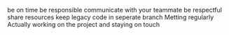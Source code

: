 be on time
be responsible
communicate with your teammate
be respectful
share resources 
keep legacy code in seperate branch
Metting regularly
Actually working on the project and staying on touch
